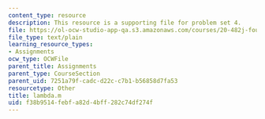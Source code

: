 ```yaml
---
content_type: resource
description: This resource is a supporting file for problem set 4.
file: https://ol-ocw-studio-app-qa.s3.amazonaws.com/courses/20-482j-foundations-of-algorithms-and-computational-techniques-in-systems-biology-spring-2006/f38b9514febfa82d4bff282c74df274f_lambda.m
file_type: text/plain
learning_resource_types:
- Assignments
ocw_type: OCWFile
parent_title: Assignments
parent_type: CourseSection
parent_uid: 7251a79f-cadc-d22c-c7b1-b56858d7fa53
resourcetype: Other
title: lambda.m
uid: f38b9514-febf-a82d-4bff-282c74df274f
---
```

